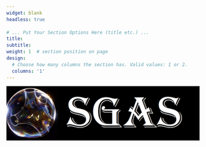 ```yaml
---
widget: blank
headless: true

# ... Put Your Section Options Here (title etc.) ...
title: 
subtitle: 
weight: 1  # section position on page
design:
  # Choose how many columns the section has. Valid values: 1 or 2.
  columns: '1'
---
```

![image](featured.png)

